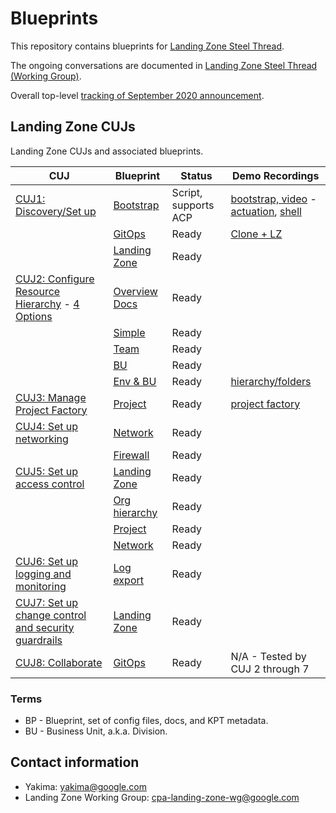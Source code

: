 # Blueprints

This repository contains blueprints for
[Landing Zone Steel Thread](http://go/cpa-landing-zone).

The ongoing conversations are documented in
[Landing Zone Steel Thread (Working Group)](http://go/cpa-landing-zone-notes).

Overall top-level
[tracking of September 2020 announcement](http://go/cpaseptemberlaunch-demoeap-tracker).

## Landing Zone CUJs

Landing Zone CUJs and associated blueprints.

| CUJ                                                      | Blueprint                                           | Status                | Demo Recordings                                                                     |
| -------------------------------------------------------- | --------------------------------------------------- | --------------------- | ----------------------------------------------------------------------------------- |
| [CUJ1: Discovery/Set up][1]                              | [Bootstrap]                                         | Script, supports ACP  | [bootstrap, video][demo-1a] - [actuation][demo-1b], [shell](./demos/bootstrap.cast) |
|                                                          | [GitOps](/blueprints/git-ops/csr-git-ops-pipeline/) | Ready                 | [Clone + LZ](./demos/lz.cast)                                                       |
|                                                          | [Landing Zone](/blueprints/landing-zone/)           | Ready                 |                                                                                     |
| [CUJ2: Configure Resource Hierarchy][2] - [4 Options][9] | [Overview Docs](/blueprints/hierarchy)              | Ready                 |                                                                                     |
|                                                          | [Simple](/blueprints/hierarchy/simple)              | Ready                 |                                                                                     |
|                                                          | [Team](/blueprints/hierarchy/team)                  | Ready                 |                                                                                     |
|                                                          | [BU](/blueprints/hierarchy/bu)                      | Ready                 |                                                                                     |
|                                                          | [Env & BU](/blueprints/hierarchy/env-bu)            | Ready                 | [hierarchy/folders][demo-2]                                                         |
| [CUJ3: Manage Project Factory][3]                        | [Project](/blueprints/project/)                     | Ready                 | [project factory][demo-3]                                                           |
| [CUJ4: Set up networking][4]                             | [Network](/blueprints/networking/network/)          | Ready                 |                                                                                     |
|                                                          | [Firewall](/blueprints/networking/firewall/)        | Ready                 |                                                                                     |
| [CUJ5: Set up access control][5]                         | [Landing Zone](/blueprints/landing-zone/)           | Ready                 |                                                                                     |
|                                                          | [Org hierarchy](/blueprints/hierarchy/)             | Ready                 |                                                                                     |
|                                                          | [Project](/blueprints/project/)                     | Ready                 |                                                                                     |
|                                                          | [Network](/blueprints/networking/network/)          | Ready                 |                                                                                     |
| [CUJ6: Set up logging and monitoring][6]                 | [Log export](/blueprints/log-export/)               | Ready                 |                                                                                     |
| [CUJ7: Set up change control and security guardrails][7] | [Landing Zone](/blueprints/landing-zone/)           | Ready                 |                                                                                     |
| [CUJ8: Collaborate][8]                                   | [GitOps](/blueprints/git-ops/csr-git-ops-pipeline/) | Ready                 | N/A - Tested by CUJ 2 through 7                                                     |

[bootstrap]: ./bootstrap
[1]: https://docs.google.com/document/d/1uaWE2_MZs5GDA1jRbs5EcCdL2nBNQ6YQiINxtnhcTsM/edit#heading=h.umcqf3j6dgca
[2]: https://docs.google.com/document/d/1uaWE2_MZs5GDA1jRbs5EcCdL2nBNQ6YQiINxtnhcTsM/edit#heading=h.qz2xkc2cigyf
[3]: https://docs.google.com/document/d/1uaWE2_MZs5GDA1jRbs5EcCdL2nBNQ6YQiINxtnhcTsM/edit#heading=h.gzafg45s2dia
[4]: https://docs.google.com/document/d/1uaWE2_MZs5GDA1jRbs5EcCdL2nBNQ6YQiINxtnhcTsM/edit#heading=h.mcvs0p4rkqom
[5]: https://docs.google.com/document/d/1uaWE2_MZs5GDA1jRbs5EcCdL2nBNQ6YQiINxtnhcTsM/edit#heading=h.az9d5mlq0s19
[6]: https://docs.google.com/document/d/1uaWE2_MZs5GDA1jRbs5EcCdL2nBNQ6YQiINxtnhcTsM/edit#heading=h.bute9ap5doug
[7]: https://docs.google.com/document/d/1uaWE2_MZs5GDA1jRbs5EcCdL2nBNQ6YQiINxtnhcTsM/edit#heading=h.mhglvdi4aeu2
[8]: https://docs.google.com/document/d/1uaWE2_MZs5GDA1jRbs5EcCdL2nBNQ6YQiINxtnhcTsM/edit#heading=h.h301nyjgayyf
[9]: http://go/org-hierarchy-options
[demo-1a]: https://drive.google.com/file/d/1eUVWmLB_Hm4BFV4gsh805-jD_r9swA9f/view
[demo-1b]: https://drive.google.com/file/d/1ui45VLO8M8FoQCzFnDojrMYSKz_MVBHn/view
[demo-2]: https://drive.google.com/file/d/1_0VmcIHNHREOnm_FxaA4BDSl1azD5zj4/view
[demo-3]: https://drive.google.com/file/d/1PdeTxQFoy9kEB2c0h5DWjA4Zjhzh44LX/view

### Terms

- BP - Blueprint, set of config files, docs, and KPT metadata.
- BU - Business Unit, a.k.a. Division.

## Contact information

- Yakima: yakima@google.com
- Landing Zone Working Group: cpa-landing-zone-wg@google.com
